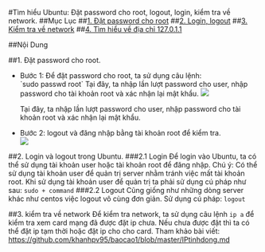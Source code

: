 #Tìm hiểu Ubuntu: Đặt password cho root, logout, login, kiểm tra về network.
##Mục Lục
##[1. Đặt password cho root](#passwd)
##[2. Login, logout](#login)
##[3. Kiểm tra về network](#network)
##[4. Tìm hiểu về địa chỉ 127.0.1.1](#loopback)

##Nội Dung

<a name="passwd"></a>

##1. Đặt password cho root.
<ul>
<li>Bước 1: Để đặt password cho root, ta sử dụng câu lệnh:</li>
`sudo passwd root`
Tại đây, ta nhập lần lượt password cho user, nhập password cho tài khoản root và xác nhận lại mật khẩu.

<img src="http://i.imgur.com/4M6eNep.png">


Tại đây, ta nhập lần lượt password cho user, nhập password cho tài khoản root và xác nhận lại mật khẩu.

<li>Bước 2: logout và đăng nhập bằng tài khoản root để kiểm tra.</li>

<img src="http://i.imgur.com/86gkW39.png">
</ul>

<a name="login"></a>
##2. Login và logout trong Ubuntu.
###2.1 Login 
Để login vào Ubuntu, ta có thể sử dụng tài khoản user hoặc tài khoản root để đăng nhập.
Chú ý: Có thể sử dụng tài khoản user để quản trị server nhằm tránh việc mất tài khoản root. 
Khi sử dụng tài khoản user để quản trị ta phải sử dụng cú pháp như sau:
`sudo + command`
###2.2 Logout
Cũng giống như những dòng server khác như centos việc logout vô cùng đơn giản. 
Sử dụng cú pháp: `logout`

##3. kiểm tra về network 
Để kiểm tra network, ta sử dụng câu lệnh `ip a` để kiểm tra xem card mạng đã được đặt ip chưa.
Nếu chưa được đặt thì ta có thể đặt ip tạm thời hoặc đặt ip cho cho card.
Tham khảo bài viết: https://github.com/khanhpv95/baocao1/blob/master/IPtinhdong.md


